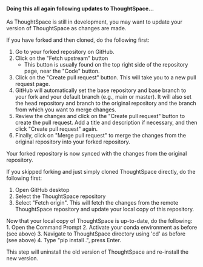 #### Doing this all again following updates to ThoughtSpace...
    
As ThoughtSpace is still in development, you may want to update your version of ThoughtSpace as changes are made.
    
If you have forked and then cloned, do the following first:

1. Go to your forked repository on GitHub.
2. Click on the "Fetch upstream" button
    - This button is usually found on the top right side of the repository page, near the "Code" button.
3. Click on the "Create pull request" button. This will take you to a new pull request page.
4. GitHub will automatically set the base repository and base branch to your fork and your default branch (e.g., main or master). It will also set the head repository and branch to the original repository and the branch from which you want to merge changes.
5. Review the changes and click on the "Create pull request" button to create the pull request. Add a title and description if necessary, and then click "Create pull request" again.
6. Finally, click on "Merge pull request" to merge the changes from the original repository into your forked repository.

Your forked repository is now synced with the changes from the original repository.

If you skipped forking and just simply cloned ThoughtSpace directly, do the following first:
    
1. Open GitHub desktop
2. Select the ThoughtSpace repository
3. Select "Fetch origin". This will fetch the changes from the remote ThoughtSpace repository and update your local copy of this repository.

Now that your local copy of ThoughtSpace is up-to-date, do the following:
    1. Open the Command Prompt
    2. Activate your conda environment as before (see above)
    3. Navigate to ThoughtSpace directory using 'cd' as before (see above)
    4. Type "pip install .", press Enter.

This step will uninstall the old version of ThoughtSpace and re-install the new version.